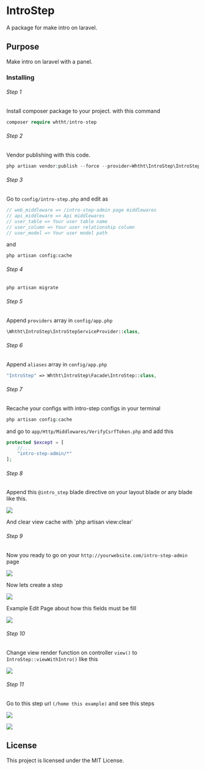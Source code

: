 # IntroStep

A package for make intro on laravel.

## Purpose

Make intro on laravel with a panel.

### Installing

###### Step 1
Install composer package to your project.
with this command
```php
composer require whtht/intro-step
```
###### Step 2
Vendor publishing with this code.
```php
php artisan vendor:publish --force --provider=Whtht\IntroStep\IntroStepServiceProvider
```
###### Step 3
Go to `config/intro-step.php` and edit as 

```php
// web_middleware => /intro-step-admin page middlewares
// api_middleware => Api middlewares
// user_table => Your user table name
// user_column => Your user relationship column
// user_model => Your user model path
```
and
```
php artisan config:cache
```
###### Step 4
```php
php artisan migrate
```

###### Step 5
Append `providers` array in `config/app.php`
```php
\Whtht\IntroStep\IntroStepServiceProvider::class,
```

###### Step 6
Append `aliases` array in `config/app.php`
```php
"IntroStep" => Whtht\IntroStep\Facade\IntroStep::class,
```

###### Step 7
Recache your configs with intro-step configs in your terminal
```php
php artisan config:cache
```
and go to `app/Http/Middlewares/VerifyCsrfToken.php` and add this

```php
protected $except = [
    //...
    "intro-step-admin/*"
];
```



###### Step 8
Append this `@intro_step` blade directive on your layout blade or any blade like this.
<p><img src="https://github.com/whthT/intro-step/blob/master/src/docs/blade-directive.png"></p>
And clear view cache with `php artisan view:clear`

###### Step 9
Now you ready to go on your `http://yourwebsite.com/intro-step-admin` page
<p><img src="https://github.com/whthT/intro-step/blob/master/src/docs/step-list.png"></p>
Now lets create a step
<p><img src="https://github.com/whthT/intro-step/blob/master/src/docs/create-new-step.png"></p>

Example Edit Page about how this fields must be fill
<p><img src="https://github.com/whthT/intro-step/blob/master/src/docs/edit-step.png"></p>

###### Step 10
Change view render function on controller `view()` to `IntroStep::viewWithIntro()` like this
<p><img src="https://github.com/whthT/intro-step/blob/master/src/docs/view-with-intro.png"></p>

###### Step 11
Go to this step url `(/home this example)` and see this steps
<p><img src="https://github.com/whthT/intro-step/blob/master/src/docs/home-blade-code.png"></p>
<p><img src="https://github.com/whthT/intro-step/blob/master/src/docs/home-blade.png"></p>

## License

This project is licensed under the MIT License.
